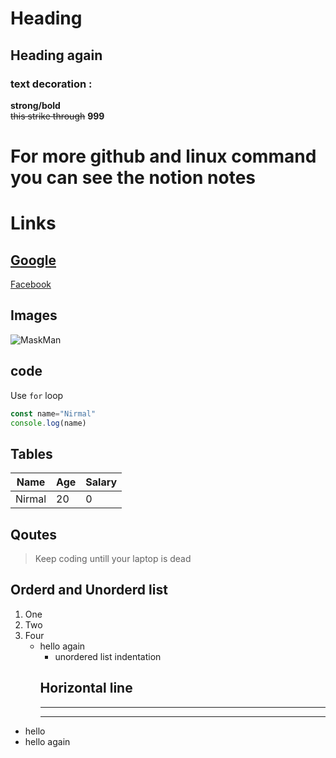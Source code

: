 <!-- This is heading here we have till ###### h6 -->
# Heading
## Heading again
### text decoration :
**strong/bold**
<br>
~~this strike through~~ **999**

# For more github and linux command you can see the notion notes



# Links

[Google](https://google.com "Click me")
--
[Facebook](https://facebook.com "Click me bro")

## Images

![MaskMan](https://gratisography.com/wp-content/uploads/2024/11/gratisography-augmented-reality-800x525.jpg "Yes I am cool")


## code
Use `for` loop

```Javascript
const name="Nirmal"
console.log(name)
```

## Tables

| Name | Age | Salary |
| --- | --- | --- |
| Nirmal | 20 | 0 |

## Qoutes
> Keep coding untill your laptop is dead

## Orderd and Unorderd list
1. One  
2. Two  
3. Four  
    - hello again  
        - unordered list indentation 
        ## Horizontal line
        ---
        *** 

- hello  
- hello again  

